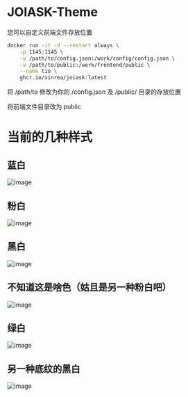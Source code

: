 # JOIASK-Theme

您可以自定义前端文件存放位置

```bash
docker run -it -d --restart always \
    -p 1145:1145 \
    -v /path/to/config.json:/work/config/config.json \
    -v /path/to/public:/work/frontend/public \
    --name tio \
    ghcr.io/xinrea/joiask:latest
```    
将 /path/to 修改为你的 /config.json 及 /public/ 目录的存放位置

将前端文件目录改为 public

# 当前的几种样式
## 蓝白
![image](https://user-images.githubusercontent.com/30366696/186399125-d1f7c704-9563-4cdc-bb61-bb9763fe8cb2.png)

## 粉白
![image](https://user-images.githubusercontent.com/30366696/186399247-55d76d83-8413-4332-8f44-d7d2e3ea9811.png)

## 黑白
![image](https://user-images.githubusercontent.com/30366696/186399313-e53911dd-d0e9-4c46-8241-04ecd520c5dd.png)

## 不知道这是啥色（姑且是另一种粉白吧）
![image](https://user-images.githubusercontent.com/30366696/186399460-1785797b-d613-4233-af3e-65d95c63d41a.png)

## 绿白
![image](https://user-images.githubusercontent.com/30366696/186399561-3e420a5d-2624-45b9-8617-fff5e6b2e782.png)

## 另一种底纹的黑白
![image](https://user-images.githubusercontent.com/30366696/186399655-e34c9536-8583-4c42-941a-4305ca3767b4.png)

